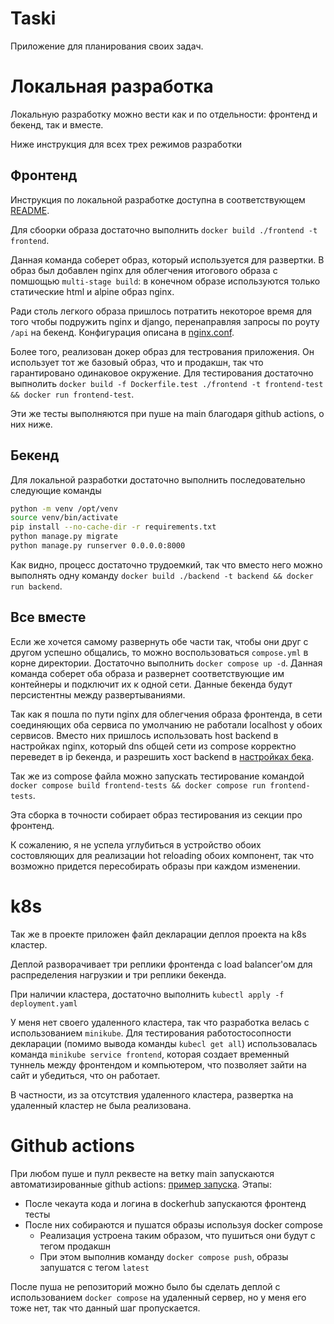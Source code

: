 # Taski

Приложение для планирования своих задач.

# Локальная разработка

Локальную разработку можно вести как и по отдельности: фронтенд и бекенд, так и
вместе.

Ниже инструкция для всех трех режимов разработки

## Фронтенд

Инструкция по локальной разработке доступна в соответствующем [README](https://github.com/AnnSokolovaa/virtualization-final-project/blob/main/frontend/README.md).

Для сбоорки образа достаточно выполнить `docker build ./frontend -t frontend`.

Данная команда соберет образ, который используется для развертки. В образ был
добавлен nginx для облегчения итогового образа с помшощью `multi-stage build`:
в конечном образе используются только статические html и alpine образ nginx.

Ради столь легкого образа пришлось потратить некоторое время для того чтобы
подружить nginx и django, перенаправляя запросы по роуту `/api` на бекенд.
Конфигурация описана в [nginx.conf](https://github.com/AnnSokolovaa/virtualization-final-project/blob/main/frontend/nginx.conf).

Более того, реализован докер образ для тестрования приложения. Он использует
тот же базовый образ, что и продакшн, так что гарантировано одинаковое
окружение. Для тестирования достаточно выпнолить `docker build -f
Dockerfile.test ./frontend -t frontend-test && docker run frontend-test`.

Эти же тесты выполняются при пуше на main благодаря github actions, о них
ниже.

## Бекенд

Для локальной разработки достаточно выполнить последовательно следующие команды

```bash
python -m venv /opt/venv
source venv/bin/activate
pip install --no-cache-dir -r requirements.txt
python manage.py migrate
python manage.py runserver 0.0.0.0:8000
```

Как видно, процесс достаточно трудоемкий, так что вместо него можно выполнять
одну команду `docker build ./backend -t backend && docker run backend`.

## Все вместе

Если же хочется самому развернуть обе части так, чтобы они друг с другом
успешно общались, то можно воспользоваться `сompose.yml` в корне директории.
Достаточно выполнить `docker compose up -d`. Данная команда соберет оба
образа и развернет соответствующие им контейнеры и подключит их к одной сети.
Данные бекенда будут персистентны между развертываниями.

Так как я пошла по пути nginx для облегчения образа фронтенда, в сети
соединяющих оба сервиса по умолчанию не работали localhost у обоих сервисов.
Вместо них пришлось использовать host backend в настройках nginx, который dns
общей сети из сompose корректно переведет в ip бекенда, и разрешить хост
backend в [настройках бека](https://github.com/AnnSokolovaa/virtualization-final-project/blob/main/backend/backend/settings.py#L12).

Так же из сompose файла можно запускать тестирование командой
`docker compose build frontend-tests && docker compose run frontend-tests`.

Эта сборка в точности собирает образ тестирования из секции про фронтенд.

К сожалению, я не успела углубиться в устройство обоих состовляющих для
реализации hot reloading обоих компонент, так что возможно придется
пересобирать образы при каждом изменении.

# k8s

Так же в проекте приложен файл декларации деплоя проекта на k8s кластер.

Деплой разворачивает три реплики фронтенда с load balancer'ом для распределения
нагрузкии и три реплики бекенда.

При наличии кластера, достаточно выполнить `kubectl apply -f deployment.yaml`

У меня нет своего удаленного кластера, так что разработка велась с
использованием `minikube`. Для тестирования работостосопности декларации
(помимо вывода команды `kubecl get all`) использовалась команда `minikube
service frontend`, которая создает временный туннель между фронтендом и
компьютером, что позволяет зайти на сайт и убедиться, что он работает.

В частности, из за отсутствия удаленного кластера, развертка на удаленный
кластер не была реализована.

# Github actions

При любом пуше и пулл реквесте на ветку main запускаются автоматизированные github actions: [пример запуска](https://github.com/AnnSokolovaa/virtualization-final-project/actions/runs/13620776427/job/38069902197). Этапы:

- После чекаута кода и логина в dockerhub запускаются фронтенд тесты
- После них собираются и пушатся образы используя docker compose
  - Реализация устроена таким образом, что пушиться они будут с тегом продакшн
  - При этом выполнив команду `docker compose push`, образы запушатся с тегом
    `latest`

После пуша не репозиторий можно было бы сделать деплой с использованием `docker
сompose` на удаленный сервер, но у меня его тоже нет, так что данный шаг
пропускается.
